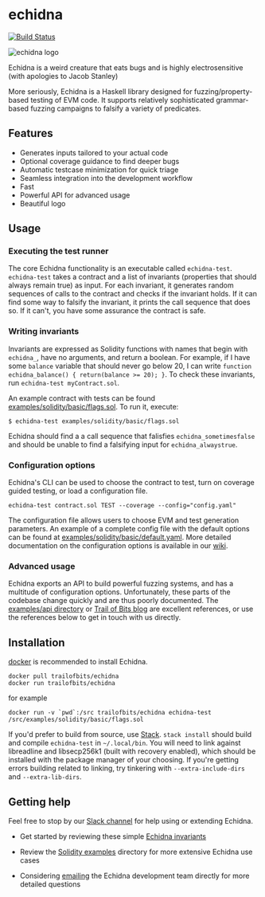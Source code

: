 # echidna

[![Build Status](https://travis-ci.org/trailofbits/echidna.svg?branch=master)](https://travis-ci.org/trailofbits/echidna)

![echidna logo](echidna.png)

Echidna is a weird creature that eats bugs and is highly electrosensitive (with apologies to Jacob Stanley)

More seriously, Echidna is a Haskell library designed for fuzzing/property-based testing of EVM code. It supports relatively sophisticated grammar-based fuzzing campaigns to falsify a variety of predicates.

## Features

* Generates inputs tailored to your actual code
* Optional coverage guidance to find deeper bugs
* Automatic testcase minimization for quick triage
* Seamless integration into the development workflow
* Fast
* Powerful API for advanced usage
* Beautiful logo

## Usage

### Executing the test runner

The core Echidna functionality is an executable called `echidna-test`. `echidna-test` takes a contract and a list of invariants (properties that should always remain true) as input. For each invariant, it generates random sequences of calls to the contract and checks if the invariant holds. If it can find some way to falsify the invariant, it prints the call sequence that does so. If it can't, you have some assurance the contract is safe.

### Writing invariants

Invariants are expressed as Solidity functions with names that begin with `echidna_`, have no arguments, and return a boolean. For example, if I have some `balance` variable that should never go below 20, I can write `function echidna_balance() { return(balance >= 20); }`. To check these invariants, run `echidna-test myContract.sol`.

An example contract with tests can be found [examples/solidity/basic/flags.sol](examples/solidity/basic/flags.sol). To run it, execute: 
```
$ echidna-test examples/solidity/basic/flags.sol
```

Echidna should find a a call sequence that falisfies `echidna_sometimesfalse` and should be unable to find a falsifying input for `echidna_alwaystrue`.

### Configuration options

Echidna's CLI can be used to choose the contract to test, turn on coverage guided testing, or load a configuration file.

```
echidna-test contract.sol TEST --coverage --config="config.yaml"
```

The configuration file allows users to choose EVM and test generation parameters. An example of a complete config file with the default options can be found at [examples/solidity/basic/default.yaml](examples/solidity/basic/default.yaml). More detailed documentation on the configuration options is available in our [wiki](https://github.com/trailofbits/echidna/wiki/Config).

### Advanced usage

Echidna exports an API to build powerful fuzzing systems, and has a multitude of configuration options. Unfortunately, these parts of the codebase change quickly and are thus poorly documented. The [examples/api directory](examples/api) or [Trail of Bits blog](https://blog.trailofbits.com/2018/05/03/state-machine-testing-with-echidna/) are excellent references, or use the references below to get in touch with us directly.

## Installation

[docker](https://www.docker.com/) is recommended to install Echidna.

```
docker pull trailofbits/echidna
docker run trailofbits/echidna
```

for example

```
docker run -v `pwd`:/src trailofbits/echidna echidna-test /src/examples/solidity/basic/flags.sol
```


If you'd prefer to build from source, use [Stack](https://docs.haskellstack.org/en/stable/README/).
`stack install` should build and compile `echidna-test` in `~/.local/bin`.
You will need to link against libreadline and libsecp256k1 (built with recovery enabled), which should be installed with the package manager of your choosing.
If you're getting errors building related to linking, try tinkering with `--extra-include-dirs` and `--extra-lib-dirs`.

## Getting help

Feel free to stop by our [Slack channel](https://empirehacking.slack.com/messages/C7KKY517H/) for help using or extending Echidna.

* Get started by reviewing these simple [Echidna invariants](examples/solidity/flags.sol)

* Review the [Solidity examples](examples/solidity) directory for more extensive Echidna use cases

* Considering [emailing](mailto:jp@trailofbits.com) the Echidna development team directly for more detailed questions
